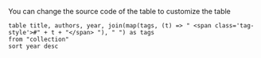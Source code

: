 You can change the source code of the table to customize the table

```dataview
table title, authors, year, join(map(tags, (t) => " <span class='tag-style'>#" + t + "</span> "), " ") as tags
from "collection"
sort year desc
```



